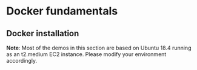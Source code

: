 # Docker fundamentals

## Docker installation

**Note**: Most of the demos in this section are based on Ubuntu 18.4 running as an t2.medium EC2 instance. Please modify your environment accordingly.



<!--stackedit_data:
eyJoaXN0b3J5IjpbLTE4Mjk2NjI0NTddfQ==
-->